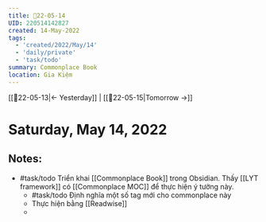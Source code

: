 ```yaml
---
title: 📝22-05-14
UID: 220514142827
created: 14-May-2022
tags:
  - 'created/2022/May/14'
  - 'daily/private'
  - 'task/todo'
summary: Commonplace Book
location: Gia Kiệm
---
```

[[📝22-05-13|<- Yesterday]] | [[📝22-05-15|Tomorrow ->]]
# Saturday, May 14, 2022

## Notes:
- #task/todo Triển khai [[Commonplace Book]] trong Obsidian. Thấy [[LYT framework]] có [[Commonplace MOC]] để thực hiện ý tưởng này. 
	- #task/todo Định nghĩa một số tag mới cho commonplace này
	- Thực hiện bằng [[Readwise]]
	- 

